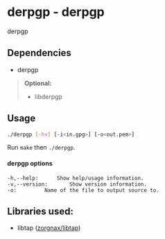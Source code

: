 # derpgp - derpgp

derpgp

## Dependencies

* derpgp
> **Optional:**
> * libderpgp

## Usage
```bash
./derpgp [-hv] [-i<in.gpg>] [-o<out.pem>]
```

Run `make` then `./derpgp`.

#### derpgp options

	-h,--help:		Show help/usage information.
	-v,--version:		Show version information.
	-o:			Name of the file to output source to.

## Libraries used:

* libtap ([zorgnax/libtap](https://github.com/zorgnax/libtap))
